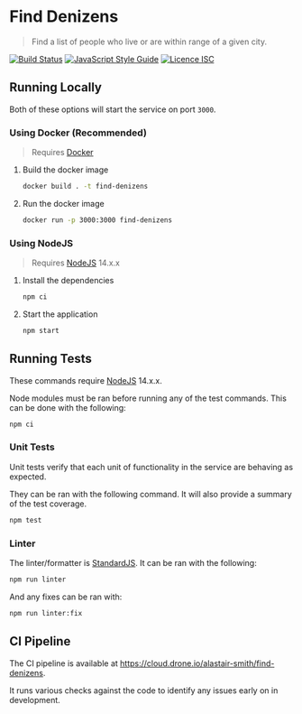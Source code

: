 # Find Denizens

>Find a list of people who live or are within range of a given city.

[![Build Status](https://cloud.drone.io/api/badges/alastair-smith/find-denizens/status.svg)](https://cloud.drone.io/alastair-smith/find-denizens)
[![JavaScript Style Guide](https://img.shields.io/badge/code_style-standard-brightgreen.svg)](https://standardjs.com)
[![Licence ISC](https://img.shields.io/badge/Licence-ISC-blue)](https://choosealicense.com/licenses/isc/)


## Running Locally

Both of these options will start the service on port `3000`.

### Using Docker (Recommended)

>Requires [Docker](https://www.docker.com/)

1. Build the docker image

    ```bash
    docker build . -t find-denizens
    ```

2. Run the docker image

    ```bash
    docker run -p 3000:3000 find-denizens
    ```

### Using NodeJS

>Requires [NodeJS](https://nodejs.org/en/) 14.x.x

1. Install the dependencies

    ```bash
    npm ci
    ```

1. Start the application

    ```bash
    npm start
    ```

## Running Tests

These commands require [NodeJS](https://nodejs.org/en/) 14.x.x.

Node modules must be ran before running any of the test commands. This can be done with the following:

```bash
npm ci
```

### Unit Tests

Unit tests verify that each unit of functionality in the service are behaving as expected.

They can be ran with the following command. It will also provide a summary of the test coverage.

```bash
npm test
```

### Linter

The linter/formatter is [StandardJS](https://standardjs.com/). It can be ran with the following:

```bash
npm run linter
```

And any fixes can be ran with:

```bash
npm run linter:fix
```

## CI Pipeline

The CI pipeline is available at https://cloud.drone.io/alastair-smith/find-denizens.

It runs various checks against the code to identify any issues early on in development.
